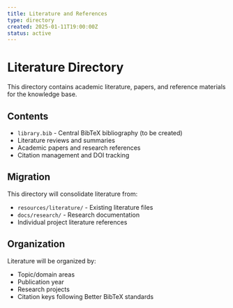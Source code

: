 ```yaml
---
title: Literature and References
type: directory
created: 2025-01-11T19:00:00Z
status: active
---
```


# Literature Directory

This directory contains academic literature, papers, and reference materials for the knowledge base.

## Contents

- `library.bib` - Central BibTeX bibliography (to be created)
- Literature reviews and summaries
- Academic papers and research references
- Citation management and DOI tracking

## Migration

This directory will consolidate literature from:
- `resources/literature/` - Existing literature files
- `docs/research/` - Research documentation
- Individual project literature references

## Organization

Literature will be organized by:
- Topic/domain areas
- Publication year
- Research projects
- Citation keys following Better BibTeX standards